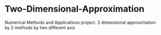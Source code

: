 # Two-Dimensional-Approximation
Numerical Methods and Applications project. 2 dimensional approximation by 2 methods by two different axis
